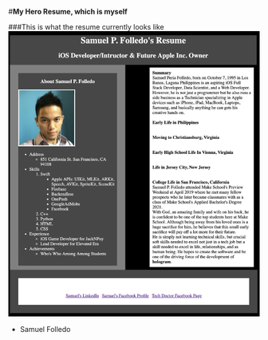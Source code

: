 #**My Hero Resume, which is myself**

###This is what the resume currently looks like
![GitHub Logo](/sample.png)


- Samuel Folledo
